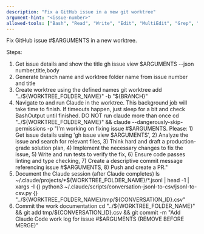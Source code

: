 ```yaml
---
description: "Fix a GitHub issue in a new git worktree"
argument-hint: "<issue-number>"
allowed-tools: ["Bash", "Read", "Write", "Edit", "MultiEdit", "Grep", "Glob", "Task"]
---
```


Fix GitHub issue #$ARGUMENTS in a new worktree.

Steps:

1. Get issue details and show the title
   gh issue view $ARGUMENTS --json number,title,body
2. Generate branch name and worktree folder name from issue number and title
3. Create worktree using the defined names
   git worktree add "../${WORKTREE_FOLDER_NAME}" -b "${BRANCH}"
4. Navigate to and run Claude in the worktree. This background job will take time to finish. If timeouts happen, just sleep for a bit and check BashOutput until finished. DO NOT run claude more than once
   cd "../${WORKTREE_FOLDER_NAME}" && claude --dangerously-skip-permissions -p "I'm working on fixing issue #$ARGUMENTS. Please: 1) Get issue details using 'gh issue view $ARGUMENTS', 2) Analyze the issue and search for relevant files, 3) Think hard and draft a production-grade solution plan, 4) Implement the necessary changes to fix the issue, 5) Write and run tests to verify the fix, 6) Ensure code passes linting and type checking, 7) Create a descriptive commit message referencing issue #$ARGUMENTS, 8) Push and create a PR."
5. Document the Claude session (after Claude completes)
   ls ~/.claude/projects/*${WORKTREE_FOLDER_NAME}/*.jsonl | head -1 | xargs -I {} python3 ~/.claude/scripts/conversation-jsonl-to-csv/jsonl-to-csv.py {} "../${WORKTREE_FOLDER_NAME}/tmp/${CONVERSATION_ID}.csv"
6. Commit the work documentation
   cd "../${WORKTREE_FOLDER_NAME}" && git add tmp/${CONVERSATION_ID}.csv && git commit -m "Add Claude Code work log for issue #$ARGUMENTS (REMOVE BEFORE MERGE)"
